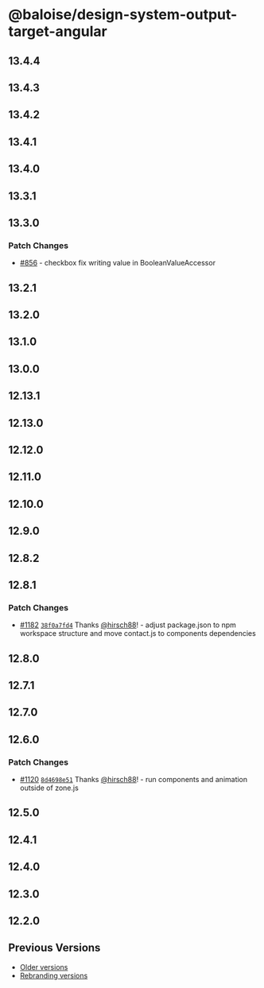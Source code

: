 # @baloise/design-system-output-target-angular

## 13.4.4

## 13.4.3

## 13.4.2

## 13.4.1

## 13.4.0

## 13.3.1

## 13.3.0

### Patch Changes

- [#856](https://github.com/baloise/design-system/pull/856) - checkbox fix writing value in BooleanValueAccessor

## 13.2.1

## 13.2.0

## 13.1.0

## 13.0.0

## 12.13.1

## 12.13.0

## 12.12.0

## 12.11.0

## 12.10.0

## 12.9.0

## 12.8.2

## 12.8.1

### Patch Changes

- [#1182](https://github.com/baloise/design-system/pull/1182) [`38f0a7fd4`](https://github.com/baloise/design-system/commit/38f0a7fd492927a49e811e1b0461ed39ebe057d4) Thanks [@hirsch88](https://github.com/hirsch88)! - adjust package.json to npm workspace structure and move contact.js to components dependencies

## 12.8.0

## 12.7.1

## 12.7.0

## 12.6.0

### Patch Changes

- [#1120](https://github.com/baloise/design-system/pull/1120) [`8d4698e51`](https://github.com/baloise/design-system/commit/8d4698e5103c6344efe687252cee26a40c550daf) Thanks [@hirsch88](https://github.com/hirsch88)! - run components and animation outside of zone.js

## 12.5.0

## 12.4.1

## 12.4.0

## 12.3.0

## 12.2.0

## Previous Versions

- [Older versions](https://github.com/baloise/design-system/blob/main/CHANGELOG_v12.md)
- [Rebranding versions](https://github.com/baloise/design-system/blob/main/CHANGELOG_NEXT.md)
